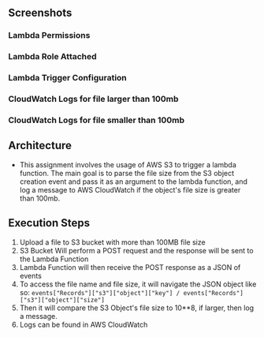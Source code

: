 ## Screenshots
### Lambda Permissions
### Lambda Role Attached
### Lambda Trigger Configuration
### CloudWatch Logs for file larger than 100mb
### CloudWatch Logs for file smaller than 100mb

## Architecture
- This assignment involves the usage of AWS S3 to trigger a lambda function. The main goal is to parse the file size from the S3 object creation event and pass it as
an argument to the lambda function, and log a message to AWS CloudWatch if the object's file size is greater than 100mb.

## Execution Steps
1. Upload a file to S3 bucket with more than 100MB file size
2. S3 Bucket Will perform a POST request and the response will be sent to the Lambda Function
3. Lambda Function will then receive the POST response as a JSON of events
4. To access the file name and file size, it will navigate the JSON object like so: `events["Records"]["s3"]["object"]["key"] / events["Records"]["s3"]["object"]["size"]`
5. Then it will compare the S3 Object's file size to 10**8, if larger, then log a message.
6. Logs can be found in AWS CloudWatch